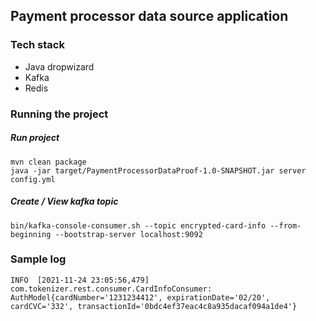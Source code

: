 ## Payment processor data source application

### Tech stack
- Java dropwizard
- Kafka
- Redis

### Running the project 
##### Run project
``` 
mvn clean package
java -jar target/PaymentProcessorDataProof-1.0-SNAPSHOT.jar server config.yml 
```
##### Create / View kafka topic 
``` 
bin/kafka-console-consumer.sh --topic encrypted-card-info --from-beginning --bootstrap-server localhost:9092
```

### Sample log 
``` 
INFO  [2021-11-24 23:05:56,479] com.tokenizer.rest.consumer.CardInfoConsumer: AuthModel{cardNumber='1231234412', expirationDate='02/20', cardCVC='332', transactionId='0bdc4ef37eac4c8a935dacaf094a1de4'}
```
